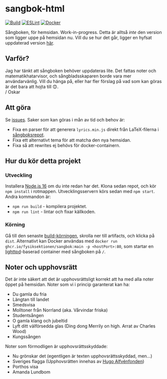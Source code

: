 # sangbok-html
[![Build](https://github.com/Fysiksektionen/sangbok-html/actions/workflows/build-vue.yml/badge.svg?branch=main)](https://github.com/Fysiksektionen/sangbok-html/actions/workflows/build-vue.yml) [![ESLint](https://github.com/Fysiksektionen/sangbok-html/actions/workflows/lint.yml/badge.svg?branch=main)](https://github.com/Fysiksektionen/sangbok-html/actions/workflows/lint.yml) [![Docker](https://github.com/Fysiksektionen/sangbok-html/actions/workflows/docker-build.yml/badge.svg?branch=main)](https://github.com/Fysiksektionen/sangbok-html/actions/workflows/docker-build.yml)

Sångboken, för hemsidan. Work-in-progress. Detta är alltså _inte_ den version som ligger uppe på hemsidan nu. Vill du se hur det går, ligger en hyfsat uppdaterad version [här](https://f-sangbok-3cf6d8.netlify.app).

## Varför?
Jag har tänkt att sångboken behöver uppdateras lite. Det fattas noter och matematikhatarvisor, och sångbladsskaparen borde vara mer användarvänlig. Vill du hänga på, eller har fler förslag på vad som kan göras är det bara att hojta till 😊.  
/ Oskar

## Att göra
Se [issues](https://github.com/Fysiksektionen/sangbok-html/issues). Saker som kan göras i mån av tid och behov är:
* Fixa en parser för att generera `lyrics.min.js` direkt från LaTeX-filerna i [sångboksrepot](https://github.com/Fysiksektionen/Sangbok).
* Fixa ett alternativt tema för att matcha den nya hemsidan.
* Fixa så att rewrites ej behövs för docker-containern.

## Hur du kör detta projekt
### Utveckling
Installera [Node.js 16](https://nodejs.org) om du inte redan har det. Klona sedan repot, och kör `npm install` i rotmappen. Utvecklingsservern körs sedan med `npm start`. Andra kommandon är:
* `npm run build` - kompilera projektet.
* `npm run lint` - lintar och fixar källkoden.

### Körning
Gå till den senaste [build-körningen](https://github.com/Fysiksektionen/sangbok-html/actions/workflows/build-vue.yml), skrolla ner till artifacts, och klicka på `dist`. Alternativt kan Docker användas med `docker run ghcr.io/fysiksektionen/sangbok:main -p <hostPort>:80`, som startar en [lighttpd](https://www.lighttpd.net)-baserad container med sångboken på `/`.

<!-- See [Configuration Reference](https://cli.vuejs.org/config/). -->

## Noter och upphovsrätt
Det är inte säkert att det är upphovsrättsligt korrekt att ha med alla noter öppet på hemsidan.
Noter som vi i princip garanterat kan ha:
* Du gamla du fria
* Längtan till landet
* Smedsvisa
* Molltoner från Norrland (aka. Vårvindar friska)
* Studentsången
* O gamla klang och jubeltid
* Lyft ditt välförsedda glas (Ding dong Merrily on high. Arrat av Charles Wood)
* Kungssången

Noter som förmodligen är upphovsrättsskyddade:
* Nu grönskar det (egentligen är texten upphovsrättsskyddad, men...)
* Sveriges flagga (Upphovsrätten innehas av [Hugo Alfvénfonden](http://www.musakad.se/omakademien/organisation/stifelserochfonder/hugoalfvenfonden.601.html))
* Porthos visa
* Amanda Lundbom
